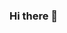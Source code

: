 ### Hi there 👋

<!--
**DanteDX/DanteDX** is a ✨ _special_ ✨ repository because its `README.md` (this file) appears on your GitHub profile.

Here are some ideas to get you started:

- 🔭 I’m currently working on React and Node 
- 🌱 I’m currently learning TypeScript
- 👯 I’m looking to collaborate on ...
- 🤔 I’m looking for help with ...
- 💬 Ask me about ...
- 📫 How to reach me: piyal.quantum789@gmail.com
- 😄 Pronouns: ...
- ⚡ Fun fact: ...
-->
